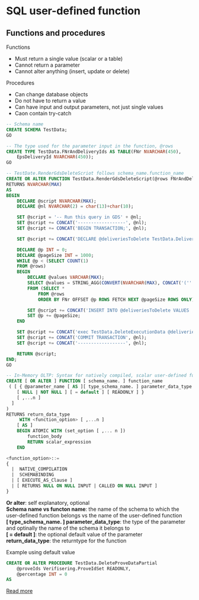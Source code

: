 # SQL user-defined function

## Functions and procedures

Functions
- Must return a single value (scalar or a table)
- Cannot return a parameter
- Cannot alter anything (insert, update or delete)

Procedures
- Can change database objects
- Do not have to return a value
- Can have input and output parameters, not just single values
- Caon contain try-catch


```sql
-- Schema name
CREATE SCHEMA TestData;
GO

-- The type used for the parameter input in the function, @rows
CREATE TYPE TestData.FNrAndDeliveryIds AS TABLE(FNr NVARCHAR(450),
    EpsDeliveryId NVARCHAR(450));
GO

-- TestDate.RenderGdsDeleteScriot follows schema_name.function_name
CREATE OR ALTER FUNCTION TestData.RenderGdsDeleteScript(@rows FNrAndDeliveryIds READONLY)
RETURNS NVARCHAR(MAX)
AS
BEGIN
    DECLARE @script NVARCHAR(MAX);
    DECLARE @nl NVARCHAR(2) = char(13)+char(10);

    SET @script = '-- Run this query in GDS' + @nl;
    SET @script += CONCAT('------------------', @nl);
    SET @script += CONCAT('BEGIN TRANSACTION;', @nl);

    SET @script += CONCAT('DECLARE @deliveriesToDelete TestData.DeliveryAndUsersTable;', @nl);

    DECLARE @p INT = 0;
    DECLARE @pageSize INT = 1000;
    WHILE @p < (SELECT COUNT(1)
    FROM @rows)
    BEGIN
        DECLARE @values VARCHAR(MAX);
        SELECT @values = STRING_AGG(CONVERT(NVARCHAR(MAX), CONCAT('(''', r.FNr,''', ','''',r.EpsDeliveryId, ''')')),', ')
        FROM (SELECT *
            FROM @rows
            ORDER BY FNr OFFSET @p ROWS FETCH NEXT @pageSize ROWS ONLY) r;

        SET @script += CONCAT('INSERT INTO @deliveriesToDelete VALUES ', @values,';', @nl);
        SET @p += @pageSize;
    END

    SET @script += CONCAT('exec TestData.DeleteExecutionData @deliveriesToDelete;', @nl);
    SET @script += CONCAT('COMMIT TRANSACTION', @nl);
    SET @script += CONCAT('------------------', @nl);

    RETURN @script;
END;
GO

-- In-Memory OLTP: Syntax for natively compiled, scalar user-defined function
CREATE [ OR ALTER ] FUNCTION [ schema_name. ] function_name
 ( [ { @parameter_name [ AS ][ type_schema_name. ] parameter_data_type
    [ NULL | NOT NULL ] [ = default ] [ READONLY ] }
    [ ,...n ]
  ]
)
RETURNS return_data_type
     WITH <function_option> [ ,...n ]
    [ AS ]
    BEGIN ATOMIC WITH (set_option [ ,... n ])
        function_body
        RETURN scalar_expression
    END

<function_option>::=
{
  |  NATIVE_COMPILATION
  |  SCHEMABINDING
  | [ EXECUTE_AS_Clause ]
  | [ RETURNS NULL ON NULL INPUT | CALLED ON NULL INPUT ]
}

```

**Or alter**: self explanatory, optional\
**Schema name vs functon name**: the name of the schema to which the user-defined function belongs vs the name of the user-defined function\
**[ type_schema_name. ] parameter_data_type**: the type of the parameter and optinally the name of the schema it belongs to\
**[ = default ]**: the optional default value of the parameter\
**return_data_type**: the returntype for the function

Example using default value
```sql
CREATE OR ALTER PROCEDURE TestData.DeleteProveDataPartial
    @proveIds Verifisering.ProveIdSet READONLY,
    @percentage INT = 0
AS
```

[Read more](https://learn.microsoft.com/en-us/sql/t-sql/statements/create-function-transact-sql?view=sql-server-ver16)